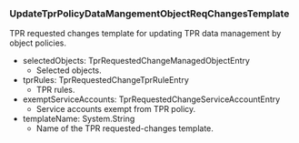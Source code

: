 ### UpdateTprPolicyDataMangementObjectReqChangesTemplate
TPR requested changes template for updating TPR data management by object policies.

- selectedObjects: TprRequestedChangeManagedObjectEntry
  - Selected objects.
- tprRules: TprRequestedChangeTprRuleEntry
  - TPR rules.
- exemptServiceAccounts: TprRequestedChangeServiceAccountEntry
  - Service accounts exempt from TPR policy.
- templateName: System.String
  - Name of the TPR requested-changes template.
